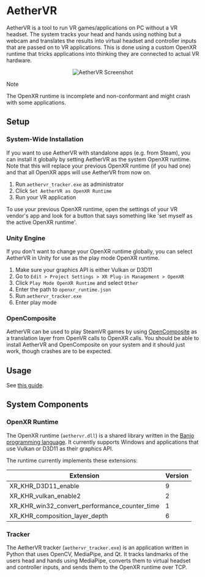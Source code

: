 # AetherVR

AetherVR is a tool to run VR games/applications on PC without a VR headset. The system tracks your head and hands using
nothing but a webcam and translates the results into virtual headset and controller inputs that are passed on to VR
applications. This is done using a custom OpenXR runtime that tricks applications into thinking they are connected to
actual VR hardware.

<p align="center">
    <img src="https://marinohimself.ch/aethervr/screenshot.png" alt="AetherVR Screenshot">
</p>

> [!NOTE]
> The OpenXR runtime is incomplete and non-conformant and might crash with some applications.

## Setup

### System-Wide Installation

If you want to use AetherVR with standalone apps (e.g. from Steam), you can install it globally by setting AetherVR as
the system OpenXR runtime. Note that this will replace your previous OpenXR runtime (if you had one) and that all OpenXR
apps will use AetherVR from now on.

1. Run `aethervr_tracker.exe` as administrator
2. Click `Set AetherVR as OpenXR Runtime`
3. Run your VR application

To use your previous OpenXR runtime, open the settings of your VR vendor's app and look for a button that says something
like 'set myself as the active OpenXR runtime'.

### Unity Engine

If you don't want to change your OpenXR runtime globally, you can select AetherVR in Unity for use as the play mode
OpenXR runtime.

1. Make sure your graphics API is either Vulkan or D3D11
2. Go to `Edit > Project Settings > XR Plug-in Management > OpenXR`
3. Click `Play Mode OpenXR Runtime` and select `Other`
4. Enter the path to `openxr_runtime.json`
5. Run `aethervr_tracker.exe`
6. Enter play mode

### OpenComposite

AetherVR can be used to play SteamVR games by using [OpenComposite](https://gitlab.com/znixian/OpenOVR) as a translation
layer from OpenVR calls to OpenXR calls. You should be able to install AetherVR and OpenComposite on your system and it
should just work, though crashes are to be expected.

## Usage

See [this guide](docs/usage.md).

## System Components

### OpenXR Runtime

The OpenXR runtime (`aethervr.dll`) is a shared library written in the [Banjo programming
language](https://chnoblouch.github.io/banjo-lang/). It currently supports Windows and applications that use Vulkan or
D3D11 as their graphics API.

The runtime currently implements these extensions:

| Extension                                     | Version |
| --------------------------------------------- | ------- |
| XR_KHR_D3D11_enable                           | 9       |
| XR_KHR_vulkan_enable2                         | 2       |
| XR_KHR_win32_convert_performance_counter_time | 1       |
| XR_KHR_composition_layer_depth                | 6       |

### Tracker

The AetherVR tracker (`aethervr_tracker.exe`) is an application written in Python that uses OpenCV, MediaPipe, and Qt.
It tracks landmarks of the users head and hands using MediaPipe, converts them to virtual headset and controller inputs,
and sends them to the OpenXR runtime over TCP.
